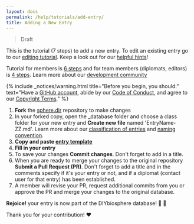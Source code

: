```yaml
---
layout: docs
permalink: /help/tutorials/add-entry/
title: Adding a New Entry
---
```

> Draft

This is the tutorial (7 steps) to add a new entry. To edit an existing entry go to our [editing tutorial]. Keep a look out for our [helpful hints]!

Tutorial for members is [6 steps] and for team members (diplomats, editors) is [4 steps]. Learn more about our [development community]

{% include _notices/warning.html title="Before you begin, you should:" text="Have a [GitHub account](https://github.com/join), abide by our [Code of Conduct](http://sphere.diybio.org/about/coc/), and agree to our [Copyright Terms](http://sphere.diybio.org/about/copyright/license/)." %}

1. **Fork** the [sphere.dir] repository to make changes
2. In your forked copy, open the _database folder and choose a class folder for your new entry and **Create new file** named 'EntryName-ZZ.md'. Learn more about our [classification of entries] and [naming convention].
3. **Copy and paste [entry template]**
4. **Fill in your entry**
5. To save your changes **Commit changes**. Don't forget to add in a title.
6. When you are ready to merge your changes to the original repository **Submit a Pull Request (PR)**. Don't forget to add a title and in the comments specify if it's your entry or not, and if a diplomat (contact user for that entry) has been established.
7. A member will revise your PR, request additional commits from you or approve the PR and merge your changes to the original database.

**Rejoice!** your entry is now part of the DIYbiosphere database! :clap: :clap:

Thank you for your contribution! :heart:


[helpful hints]: /help/hints/
[sphere.dir]: https://github.com/DIYbiosphere/sphere.dir
[editing tutorial]: help/tutorials/edit-entry
[6 steps]: /help/tutorials/add-entry-member
[4 steps]: /help/tutorials/add-entry-teams
[development community]: #
[entry template]: https://gist.githubusercontent.com/ahuacatl/954444c7f15a27190b0fd52e0021a58c/raw/91412b5ba78fb082b349776cf0a75d3c82f35da0/front-matter-template.md
[classification of entries]: #
[naming convention]: #
[installation]: /help/install/
